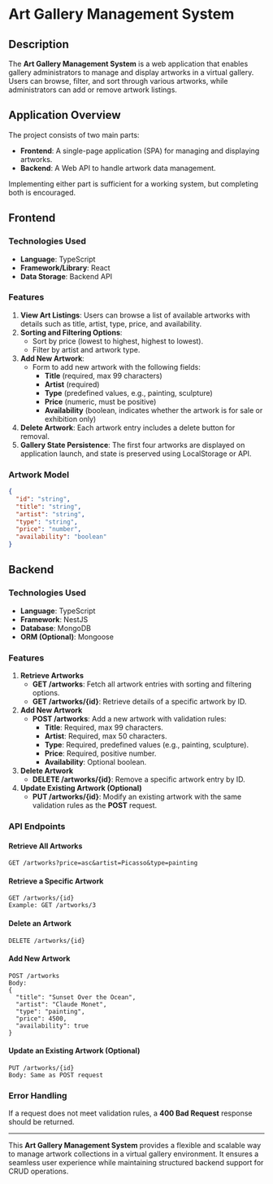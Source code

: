 # Art Gallery Management System

## Description
The **Art Gallery Management System** is a web application that enables gallery administrators to manage and display artworks in a virtual gallery. Users can browse, filter, and sort through various artworks, while administrators can add or remove artwork listings.

## Application Overview
The project consists of two main parts:
- **Frontend**: A single-page application (SPA) for managing and displaying artworks.
- **Backend**: A Web API to handle artwork data management.

Implementing either part is sufficient for a working system, but completing both is encouraged.

## Frontend

### Technologies Used
- **Language**: TypeScript
- **Framework/Library**: React
- **Data Storage**: Backend API

### Features
1. **View Art Listings**: Users can browse a list of available artworks with details such as title, artist, type, price, and availability.
2. **Sorting and Filtering Options**:
   - Sort by price (lowest to highest, highest to lowest).
   - Filter by artist and artwork type.
3. **Add New Artwork**:
   - Form to add new artwork with the following fields:
     - **Title** (required, max 99 characters)
     - **Artist** (required)
     - **Type** (predefined values, e.g., painting, sculpture)
     - **Price** (numeric, must be positive)
     - **Availability** (boolean, indicates whether the artwork is for sale or exhibition only)
4. **Delete Artwork**: Each artwork entry includes a delete button for removal.
5. **Gallery State Persistence**: The first four artworks are displayed on application launch, and state is preserved using LocalStorage or API.

### Artwork Model
```json
{
  "id": "string",
  "title": "string",
  "artist": "string",
  "type": "string",
  "price": "number",
  "availability": "boolean"
}
```

## Backend

### Technologies Used
- **Language**: TypeScript
- **Framework**: NestJS
- **Database**: MongoDB
- **ORM (Optional)**: Mongoose

### Features
1. **Retrieve Artworks**
   - **GET /artworks**: Fetch all artwork entries with sorting and filtering options.
   - **GET /artworks/{id}**: Retrieve details of a specific artwork by ID.
2. **Add New Artwork**
   - **POST /artworks**: Add a new artwork with validation rules:
     - **Title**: Required, max 99 characters.
     - **Artist**: Required, max 50 characters.
     - **Type**: Required, predefined values (e.g., painting, sculpture).
     - **Price**: Required, positive number.
     - **Availability**: Optional boolean.
3. **Delete Artwork**
   - **DELETE /artworks/{id}**: Remove a specific artwork entry by ID.
4. **Update Existing Artwork (Optional)**
   - **PUT /artworks/{id}**: Modify an existing artwork with the same validation rules as the **POST** request.

### API Endpoints
#### Retrieve All Artworks
```
GET /artworks?price=asc&artist=Picasso&type=painting
```
#### Retrieve a Specific Artwork
```
GET /artworks/{id}
Example: GET /artworks/3
```
#### Delete an Artwork
```
DELETE /artworks/{id}
```
#### Add New Artwork
```
POST /artworks
Body:
{
  "title": "Sunset Over the Ocean",
  "artist": "Claude Monet",
  "type": "painting",
  "price": 4500,
  "availability": true
}
```
#### Update an Existing Artwork (Optional)
```
PUT /artworks/{id}
Body: Same as POST request
```

### Error Handling
If a request does not meet validation rules, a **400 Bad Request** response should be returned.

---
This **Art Gallery Management System** provides a flexible and scalable way to manage artwork collections in a virtual gallery environment. It ensures a seamless user experience while maintaining structured backend support for CRUD operations.

